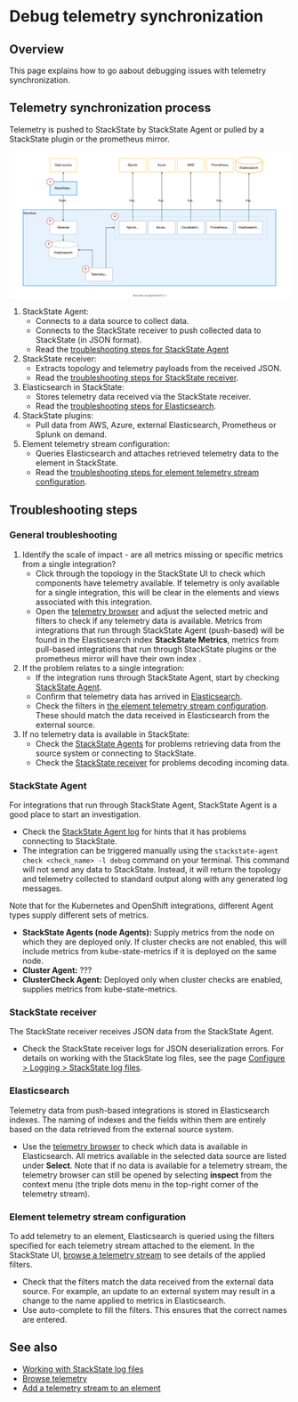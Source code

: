 # Debug telemetry synchronization

## Overview

This page explains how to go aabout debugging issues with telemetry synchronization.

## Telemetry synchronization process

Telemetry is pushed to StackState by StackState Agent or pulled by a StackState plugin or the prometheus mirror.

![Telemetry synchronization process](/.gitbook/assets/telemetry-sync-2.svg)

1. StackState Agent:
   * Connects to a data source to collect data.
   * Connects to the StackState receiver to push collected data to StackState (in JSON format).
   * Read the [troubleshooting steps for StackState Agent](#stackstate-agent)
2. StackState receiver:
   * Extracts topology and telemetry payloads from the received JSON.
   * Read the [troubleshooting steps for StackState receiver](#stackstate-receiver).
3. Elasticsearch in StackState:
   * Stores telemetry data received via the StackState receiver. 
   * Read the [troubleshooting steps for Elasticsearch](#elasticsearch). 
4. StackState plugins:
   * Pull data from AWS, Azure, external Elasticsearch, Prometheus or Splunk on demand.
5. Element telemetry stream configuration:
   * Queries Elasticsearch and attaches retrieved telemetry data to the element in StackState.
   * Read the [troubleshooting steps for element telemetry stream configuration](#element-telemetry-stream-configuration).

## Troubleshooting steps

### General troubleshooting

1. Identify the scale of impact - are all metrics missing or specific metrics from a single integration?
   * Click through the topology in the StackState UI to check which components have telemetry available. If telemetry is only available for a single integration, this will be clear in the elements and views associated with this integration.
   * Open the [telemetry browser](/use/metrics-and-events/browse-telemetry.md) and adjust the selected metric and filters to check if any telemetry data is available. Metrics from integrations that run through StackState Agent (push-based) will be found in the Elasticsearch index **StackState Metrics**, metrics from pull-based integrations that run through StackState plugins or the prometheus mirror will have their own index . 
2. If the problem relates to a single integration:
   * If the integration runs through StackState Agent, start by checking [StackState Agent](#stackstate-agent).
   * Confirm that telemetry data has arrived in [Elasticsearch](#elasticsearch).
   * Check the filters in [the element telemetry stream configuration](#element-telemetry-stream-configuration). These should match the data received in Elasticsearch from the external source.
3. If no telemetry data is available in StackState:
   * Check the [StackState Agents](#stackstate-agent) for problems retrieving data from the source system or connecting to StackState.
   * Check the [StackState receiver](#stackstate-receiver) for problems decoding incoming data.

### StackState Agent

For integrations that run through StackState Agent, StackState Agent is a good place to start an investigation.
- Check the [StackState Agent log](/setup/agent/about-stackstate-agent.md#deploy-and-run-stackstate-agent-v2) for hints that it has problems connecting to StackState.
- The integration can be triggered manually using the `stackstate-agent check <check_name> -l debug` command on your terminal. This command will not send any data to StackState. Instead, it will return the topology and telemetry collected to standard output along with any generated log messages.

Note that for the Kubernetes and OpenShift integrations, different Agent types supply different sets of metrics. 

- **StackState Agents (node Agents):** Supply metrics from the node on which they are deployed only. If cluster checks are not enabled, this will include metrics from kube-state-metrics if it is deployed on the same node.
- **Cluster Agent:** ???
- **ClusterCheck Agent:** Deployed only when cluster checks are enabled, supplies metrics from kube-state-metrics.

### StackState receiver

The StackState receiver receives JSON data from the StackState Agent. 

- Check the StackState receiver logs for JSON deserialization errors. For details on working with the StackState log files, see the page [Configure > Logging > StackState log files](/configure/logging/stackstate-log-files.md).

### Elasticsearch

Telemetry data from push-based integrations is stored in Elasticsearch indexes. The naming of indexes and the fields within them are entirely based on the data retrieved from the external source system.

- Use the [telemetry browser](/use/metrics-and-events/browse-telemetry.md) to check which data is available in Elasticsearch. All metrics available in the selected data source are listed under **Select**.  Note that if no data is available for a telemetry stream, the telemetry browser can still be opened by selecting **inspect** from the context menu (the triple dots menu in the top-right corner of the telemetry stream). 

### Element telemetry stream configuration

To add telemetry to an element, Elasticsearch is queried using the filters specified for each telemetry stream attached to the element. In the StackState UI, [browse a telemetry stream](/use/metrics-and-events/browse-telemetry.md) to see details  of the applied filters.

- Check that the filters match the data received from the external data source. For example, an update to an external system may result in a change to the name applied to metrics in Elasticsearch.
- Use auto-complete to fill the filters. This ensures that the correct names are entered.

## See also

* [Working with StackState log files](/configure/logging/stackstate-log-files.md)
* [Browse telemetry](/use/metrics-and-events/browse-telemetry.md)
* [Add a telemetry stream to an element](/use/metrics-and-events/add-telemetry-to-element.md)